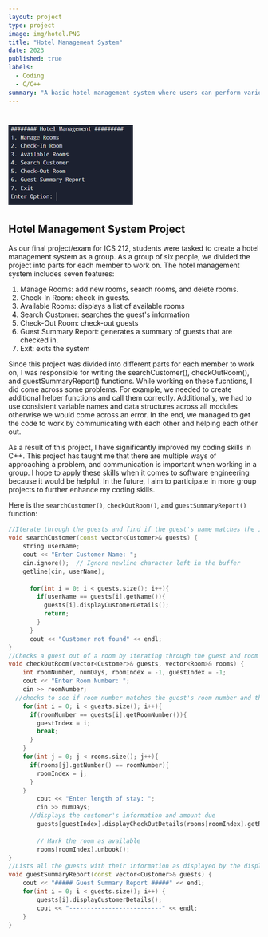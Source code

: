 ```yaml
---
layout: project
type: project
image: img/hotel.PNG
title: "Hotel Management System"
date: 2023
published: true
labels:
  - Coding
  - C/C++
summary: "A basic hotel management system where users can perform various operations."
---
```


# <img width="250px"  src="/img/hotel.PNG" >

## Hotel Management System Project

As our final project/exam for ICS 212, students were tasked to create a hotel management system as a group. As a group of six people, we divided the project into parts for each member to work on. The hotel management system includes seven features:

1. Manage Rooms: add new rooms, search rooms, and delete rooms.
2. Check-In Room: check-in guests.
3. Available Rooms: displays a list of available rooms
4. Search Customer: searches the guest's information
5. Check-Out Room: check-out guests
6. Guest Summary Report: generates a summary of guests that are checked in. 
7. Exit: exits the system

Since this project was divided into different parts for each member to work on, I was responsible for writing the searchCustomer(), checkOutRoom(), and guestSummaryReport() functions. While working on these fucntions, I did come across some problems. For example, we needed to create additional helper functions and call them correctly. Additionally, we had to use consistent variable names and data structures across all modules otherwise we would come across an error. In the end, we managed to get the code to work by communicating with each other and helping each other out. 

As a result of this project, I have significantly improved my coding skills in C++. This project has taught me that there are multiple ways of approaching a problem, and communication is important when working in a group. I hope to apply these skills when it comes to software engineering because it would be helpful. In the future, I aim to participate in more group projects to further enhance my coding skills. 

Here is the `searchCustomer()`, `checkOutRoom()`, and `guestSummaryReport()` function:
```cpp
//Iterate through the guests and find if the guest's name matches the inputed name or an error if there is no match found 
void searchCustomer(const vector<Customer>& guests) {
    string userName;
    cout << "Enter Customer Name: ";
    cin.ignore();  // Ignore newline character left in the buffer
    getline(cin, userName);

      for(int i = 0; i < guests.size(); i++){
        if(userName == guests[i].getName()){
          guests[i].displayCustomerDetails();
          return;
        }
      }
      cout << "Customer not found" << endl;
}
//Checks a guest out of a room by iterating through the guest and room vectors to find if the correct guest and room, then removes the guest from the room and marks the room as available
void checkOutRoom(vector<Customer>& guests, vector<Room>& rooms) {
    int roomNumber, numDays, roomIndex = -1, guestIndex = -1;
    cout << "Enter Room Number: ";
    cin >> roomNumber;
  //checks to see if room number matches the guest's room number and the rooms room number
    for(int i = 0; i < guests.size(); i++){
      if(roomNumber == guests[i].getRoomNumber()){
        guestIndex = i;
        break;
      }
    }
    for(int j = 0; j < rooms.size(); j++){
      if(rooms[j].getNumber() == roomNumber){
        roomIndex = j;
      }
    }
        cout << "Enter length of stay: ";
        cin >> numDays;
      //displays the customer's information and amount due
        guests[guestIndex].displayCheckOutDetails(rooms[roomIndex].getRent() * numDays);

        // Mark the room as available
        rooms[roomIndex].unbook();
}
//Lists all the guests with their information as displayed by the displayCustomerDetails() function
void guestSummaryReport(const vector<Customer>& guests) {
    cout << "##### Guest Summary Report #####" << endl;
    for(int i = 0; i < guests.size(); i++) {
        guests[i].displayCustomerDetails();
        cout << "--------------------------" << endl;
    }
}
```
